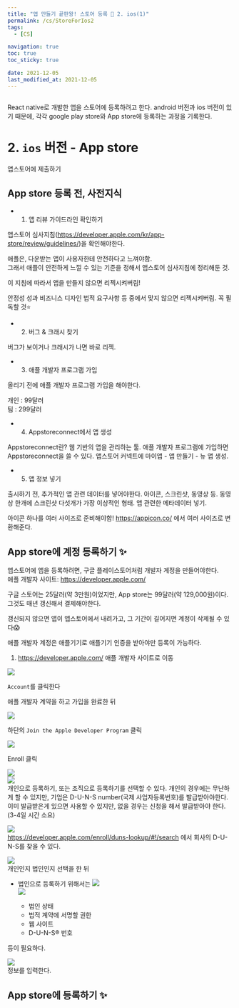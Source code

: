 ```yaml
---
title: "앱 만들기 끝판왕! 스토어 등록 💙 2. ios(1)"
permalink: /cs/StoreForIos2
tags:
  - [CS]

navigation: true
toc: true
toc_sticky: true

date: 2021-12-05
last_modified_at: 2021-12-05
---
```


![]()


React native로 개발한 앱을 스토어에 등록하려고 한다. android 버전과 ios 버전이 있기 때문에, 각각 google play store와 App store에 등록하는 과정을 기록한다.

# 2. `ios` 버전 - App store

앱스토어에 제출하기

## App store 등록 전, 사전지식
- 1. 앱 리뷰 가이드라인 확인하기

앱스토어 심사지침(https://developer.apple.com/kr/app-store/review/guidelines/)을 확인해야한다.<br/>

애플은, 다운받는 앱이 사용자한테 안전하다고 느껴야함.<br/>
그래서 애플이 안전하게 느낄 수 있는 기준을 정해서 앱스토어 심사지침에 정리해둔 것.<br/>

이 지침에 따라서 앱을 만들지 않으면 리젝시켜버림!<br/>

안정성 성과 비즈니스 디자인 법적 요구사항 등 중에서 맞지 않으면 리젝시켜버림. 꼭 필독할 것⭐️<br/>

- 2. 버그 & 크래시 찾기

버그가 보이거나 크래시가 나면 바로 리젝.

- 3. 애플 개발자 프로그램 가입

올리기 전에 애플 개발자 프로그램 가입을 해야한다.

개인 : 99달러<br/>
팀 : 299달러<br/>

- 4. Appstoreconnect에서 앱 생성

Appstoreconnect란? 웹 기반의 앱을 관리하는 툴.
애플 개발자 프로그램에 가입하면 Appstoreconnect을 쓸 수 있다.
앱스토어 커넥트에 마이앱 - 앱 만들기 - 뉴 앱 생성.

- 5. 앱 정보 넣기

출시하기 전, 추가적인 앱 관련 데이터를 넣어야한다.
아이콘, 스크린샷, 동영상 등.
동영상 한개에 스크린샷 다섯개가 가장 이상적인 형태.
앱 관련한 메타데이터 넣기.

아이콘 하나를 여러 사이즈로 준비해야함!
https://appicon.co/ 에서 여러 사이즈로 변환해준다.



## App store에 계정 등록하기 ✨

앱스토어에 앱을 등록하려면, 구글 플레이스토어처럼 개발자 계정을 만들어야한다.<br/>
애플 개발자 사이트:  https://developer.apple.com/ <br/>

구글 스토어는 25달러(약 3만원)이었지만, App store는 99달러(약 129,000원)이다. 그것도 매년 갱신해서 결제해야한다.<br/>

갱신되지 않으면 앱이 앱스토어에서 내려가고, 그 기간이 길어지면 계정이 삭제될 수 있다😱

애플 개발자 계정은 애플기기로 애플기기 인증을 받아야만 등록이 가능하다.

1. https://developer.apple.com/ 애플 개발자 사이트로 이동

<img src="/assets/images/apple-developer-site-account.png" /><br/>

`Account`를 클릭한다

애플 개발자 계약을 하고 가입을 완료한 뒤


<img src="/assets/images/apple-developer-site-account-1.png" /><br/>

하단의 `Join the Apple Developer Program` 클릭

<img src="/assets/images/apple-developer-site-program.png" /><br/>

Enroll 클릭


<img src="/assets/images/apple-developer-enroll-personal.png" /><br/>
<img src="/assets/images/apple-developer-enroll-company.png" /><br/>
개인으로 등록하기, 또는 조직으로 등록하기를 선택할 수 있다.
개인의 경우에는 무난하게 할 수 있지만, 기업은 D-U-N-S number(국제 사업자등록번호)를 발급받아야한다.
이미 발급받은게 있으면 사용할 수 있지만, 없을 경우는 신청을 해서 발급받아야 한다.(3-4일 시간 소요)


<img src="/assets/images/apple-developer-enroll-company-duns.png" /><br/>
https://developer.apple.com/enroll/duns-lookup/#!/search 에서 회사의 D-U-N-S를 찾을 수 있다.


<img src="/assets/images/apple-developer-site-select.png" /><br/>
개인인지 법인인지 선택을 한 뒤

- 법인으로 등록하기 위해서는
<img src="/assets/images/apple-developer-site-select-company-1.png" /><br/>
<img src="/assets/images/apple-developer-site-select-company-2.png" /><br/>

  - 법인 상태
  - 법적 계약에 서명할 권한
  - 웹 사이트
  - D-U-N-S® 번호

등이 필요하다.


<img src="/assets/images/apple-developer-site-select-info.png" /><br/>
정보를 입력한다.


## App store에 등록하기 ✨


